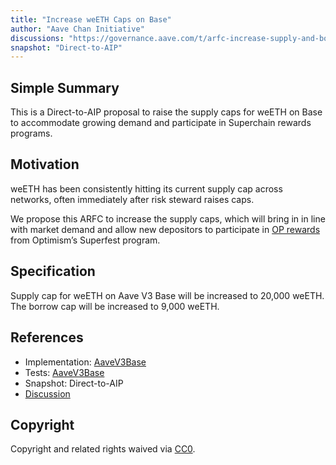 ```yaml
---
title: "Increase weETH Caps on Base"
author: "Aave Chan Initiative"
discussions: "https://governance.aave.com/t/arfc-increase-supply-and-borrow-caps-for-weeth-on-base/18248"
snapshot: "Direct-to-AIP"
---
```


## Simple Summary

This is a Direct-to-AIP proposal to raise the supply caps for weETH on Base to accommodate growing demand and participate in Superchain rewards programs.

## Motivation

weETH has been consistently hitting its current supply cap across networks, often immediately after risk steward raises caps.

We propose this ARFC to increase the supply caps, which will bring in in line with market demand and allow new depositors to participate in [OP rewards ](https://jumper.exchange/superfest/rewards-from-aave-on-base/) from Optimism’s Superfest program.

## Specification

Supply cap for weETH on Aave V3 Base will be increased to 20,000 weETH. The borrow cap will be increased to 9,000 weETH.

## References

- Implementation: [AaveV3Base](https://github.com/bgd-labs/aave-proposals-v3/blob/0f12242e6f91659b8c2cf8cd7560c7eeb1b607aa/src/20240714_AaveV3Base_IncreaseWeETHCapsOnBase/AaveV3Base_IncreaseWeETHCapsOnBase_20240714.sol)
- Tests: [AaveV3Base](https://github.com/bgd-labs/aave-proposals-v3/blob/0f12242e6f91659b8c2cf8cd7560c7eeb1b607aa/src/20240714_AaveV3Base_IncreaseWeETHCapsOnBase/AaveV3Base_IncreaseWeETHCapsOnBase_20240714.t.sol)
- Snapshot: Direct-to-AIP
- [Discussion](https://governance.aave.com/t/arfc-increase-supply-and-borrow-caps-for-weeth-on-base/18248)

## Copyright

Copyright and related rights waived via [CC0](https://creativecommons.org/publicdomain/zero/1.0/).
